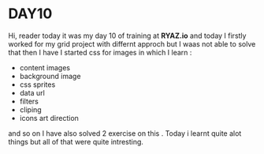 # DAY10

Hi, reader today it was my day 10 of training at **RYAZ.io** and today I firstly worked for my grid project with differnt approch but I waas not able to solve that then I have I started css for images in which I learn :
* content images
* background image
* css sprites
* data url
* filters
* cliping
* icons art direction

and so on I have also solved 2 exercise on this  . Today i learnt quite alot things but all of that were quite intresting.